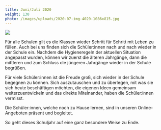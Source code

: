 ```yaml
---
title: Juni/Juli 2020
weight: 130
photo: /images/uploads/2020-07-img-4020-1086x815.jpg
---
```

![](/images/uploads/2020-07-img-4020-1086x815.jpg)

Für alle Schulen gilt es die Klassen wieder Schritt für Schritt mit Leben zu füllen. Auch bei uns finden sich die Schüler:innen nach und nach wieder in der Schule ein. Nachdem die Hygieneregeln der aktuellen Situation angepasst wurden, können wir zuerst die älteren Jahrgänge, dann die mittleren und zum Schluss die jüngeren Jahrgänge wieder in der Schule begrüßen.

Für viele Schüler:innen ist die Freude groß, sich wieder in der Schule begegnen zu können. Sich auszutauschen und zu überlegen, mit was sie sich heute beschäftigen möchten, die eigenen Ideen gemeinsam weiterzuentwickeln und das direkte Miteinander, haben die Schüler:innen vermisst.

Die Schüler:innen, welche noch zu Hause lernen, sind in unseren Online-Angeboten präsent und begleitet.

So geht dieses Schuljahr auf eine ganz besondere Weise zu Ende.
